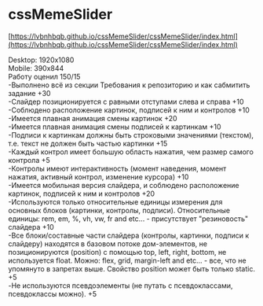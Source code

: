 # cssMemeSlider

[https://lvbnhbqb.github.io/cssMemeSlider/cssMemeSlider/index.html](https://lvbnhbqb.github.io/cssMemeSlider/cssMemeSlider/index.html)

Desktop: 1920x1080<br>
Mobile: 390x844 <br>
Работу оценил 150/15 <br>
-Выполнено всё из секции Требования к репозиторию и как сабмитить задание +30<br>
-Слайдер позиционируется с равными отступами слева и справа +10<br>
-Соблюдено расположение картинок, подписей к ним и контролов +10<br>
-Имеется плавная анимация смены картинок +20<br>
-Имеется плавная анимация смены подписей к картинкам +10<br>
-Подписи к картинкам должны быть строковыми значениями (текстом), т.е. текст не должен быть частью картинки +15<br>
-Каждый контрол имеет большую область нажатия, чем размер самого контрола +5<br>
-Контролы имеют интерактивность (момент наведения, момент нажатия, активный контрол, изменение курсора) +10<br>
-Имеется мобильная версия слайдера, и соблюдено расположение картинок, подписей к ним и контролов +20<br>
-Используются только относительные единицы измерения для основных блоков (картинки, контролы, подписи). Относительные единицы: rem, em, %, vh, vw, fr and etc... - присутствует "резиновость" слайдера +10<br>
-Все блоки/составные части слайдера (контролы, картинки, подписи к слайдеру) находятся в базовом потоке дом-элементов, не позиционируются (position) с помощью top, left, right, bottom, не используется float. Можно: flex, grid, margin-left and etc... - все, что не упомянуто в запретах выше. Свойство position может быть только static. +5<br>
-Не используются псевдоэлементы (не путать с псевдоклассами, псевдоклассы можно). +5<br>